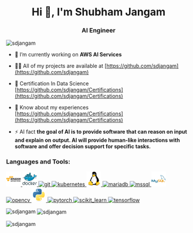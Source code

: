 <h1 align="center">Hi 👋, I'm Shubham Jangam</h1>
<h3 align="center">AI Engineer</h3>

<p align="left"> <img src="https://komarev.com/ghpvc/?username=sdjangam&label=Profile%20views&color=0e75b6&style=flat" alt="sdjangam" /> </p>

- 🔭 I’m currently working on **AWS AI Services**

- 👨‍💻 All of my projects are available at [https://github.com/sdjangam](https://github.com/sdjangam)

- 📄 Certification In Data Science [https://github.com/sdjangam/Certifications](https://github.com/sdjangam/Certifications)



- 📄 Know about my experiences [https://github.com/sdjangam/Certifications](https://github.com/sdjangam/Certifications)

- ⚡ AI fact **the goal of AI is to provide software that can reason on input and explain on output. AI will provide human-like interactions with software and offer decision support for specific tasks.**


<h3 align="left">Languages and Tools:</h3>
<p align="left"> <a href="https://aws.amazon.com" target="_blank"> <img src="https://raw.githubusercontent.com/devicons/devicon/master/icons/amazonwebservices/amazonwebservices-original-wordmark.svg" alt="aws" width="40" height="40"/> </a> <a href="https://www.docker.com/" target="_blank"> <img src="https://raw.githubusercontent.com/devicons/devicon/master/icons/docker/docker-original-wordmark.svg" alt="docker" width="40" height="40"/> </a> <a href="https://git-scm.com/" target="_blank"> <img src="https://www.vectorlogo.zone/logos/git-scm/git-scm-icon.svg" alt="git" width="40" height="40"/> </a> <a href="https://kubernetes.io" target="_blank"> <img src="https://www.vectorlogo.zone/logos/kubernetes/kubernetes-icon.svg" alt="kubernetes" width="40" height="40"/> </a> <a href="https://www.linux.org/" target="_blank"> <img src="https://raw.githubusercontent.com/devicons/devicon/master/icons/linux/linux-original.svg" alt="linux" width="40" height="40"/> </a> <a href="https://mariadb.org/" target="_blank"> <img src="https://www.vectorlogo.zone/logos/mariadb/mariadb-icon.svg" alt="mariadb" width="40" height="40"/> </a> <a href="https://www.microsoft.com/en-us/sql-server" target="_blank"> <img src="https://cdn.worldvectorlogo.com/logos/microsoft-sql-server.svg" alt="mssql" width="40" height="40"/> </a> <a href="https://www.mysql.com/" target="_blank"> <img src="https://raw.githubusercontent.com/devicons/devicon/master/icons/mysql/mysql-original-wordmark.svg" alt="mysql" width="40" height="40"/> </a> <a href="https://opencv.org/" target="_blank"> <img src="https://www.vectorlogo.zone/logos/opencv/opencv-icon.svg" alt="opencv" width="40" height="40"/> </a> <a href="https://www.python.org" target="_blank"> <img src="https://raw.githubusercontent.com/devicons/devicon/master/icons/python/python-original.svg" alt="python" width="40" height="40"/> </a> <a href="https://pytorch.org/" target="_blank"> <img src="https://www.vectorlogo.zone/logos/pytorch/pytorch-icon.svg" alt="pytorch" width="40" height="40"/> </a> <a href="https://scikit-learn.org/" target="_blank"> <img src="https://upload.wikimedia.org/wikipedia/commons/0/05/Scikit_learn_logo_small.svg" alt="scikit_learn" width="40" height="40"/> </a> <a href="https://www.tensorflow.org" target="_blank"> <img src="https://www.vectorlogo.zone/logos/tensorflow/tensorflow-icon.svg" alt="tensorflow" width="40" height="40"/> </a> </p>

<p><img align="left" src="https://github-readme-stats.vercel.app/api/top-langs?username=sdjangam&show_icons=true&locale=en&layout=compact" alt="sdjangam" /></p>

<p>&nbsp;<img align="center" src="https://github-readme-stats.vercel.app/api?username=sdjangam&show_icons=true&locale=en" alt="sdjangam" /></p>

<p><img align="center" src="https://github-readme-streak-stats.herokuapp.com/?user=sdjangam&" alt="sdjangam" /></p>
